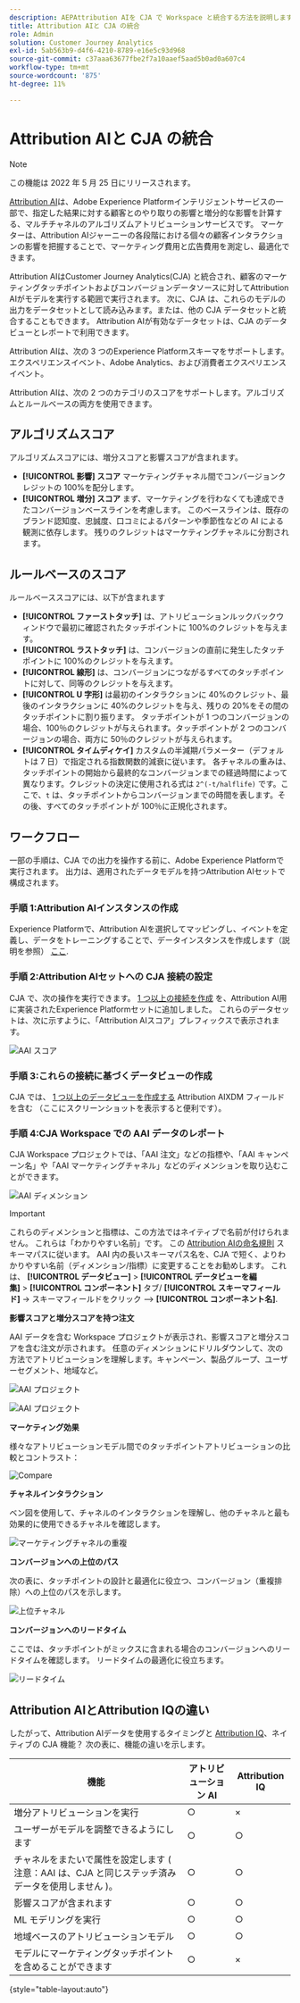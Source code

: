 ```yaml
---
description: AEPAttribution AIを CJA で Workspace と統合する方法を説明します。
title: Attribution AIと CJA の統合
role: Admin
solution: Customer Journey Analytics
exl-id: 5ab563b9-d4f6-4210-8789-e16e5c93d968
source-git-commit: c37aaa63677fbe2f7a10aaef5aad5b0ad0a607c4
workflow-type: tm+mt
source-wordcount: '875'
ht-degree: 11%

---
```


# Attribution AIと CJA の統合

>[!NOTE]
>
>この機能は 2022 年 5 月 25 日にリリースされます。

[Attribution AI](https://experienceleague.adobe.com/docs/experience-platform/intelligent-services/attribution-ai/overview.html?lang=en)は、Adobe Experience Platformインテリジェントサービスの一部で、指定した結果に対する顧客とのやり取りの影響と増分的な影響を計算する、マルチチャネルのアルゴリズムアトリビューションサービスです。 マーケターは、Attribution AIジャーニーの各段階における個々の顧客インタラクションの影響を把握することで、マーケティング費用と広告費用を測定し、最適化できます。

Attribution AIはCustomer Journey Analytics(CJA) と統合され、顧客のマーケティングタッチポイントおよびコンバージョンデータソースに対してAttribution AIがモデルを実行する範囲で実行されます。 次に、CJA は、これらのモデルの出力をデータセットとして読み込みます。または、他の CJA データセットと統合することもできます。 Attribution AIが有効なデータセットは、CJA のデータビューとレポートで利用できます。

Attribution AIは、次の 3 つのExperience Platformスキーマをサポートします。エクスペリエンスイベント、Adobe Analytics、および消費者エクスペリエンスイベント。

Attribution AIは、次の 2 つのカテゴリのスコアをサポートします。アルゴリズムとルールベースの両方を使用できます。

## アルゴリズムスコア

アルゴリズムスコアには、増分スコアと影響スコアが含まれます。

* **[!UICONTROL 影響] スコア** マーケティングチャネル間でコンバージョンクレジットの 100%を配分します。
* **[!UICONTROL 増分] スコア** まず、マーケティングを行わなくても達成できたコンバージョンベースラインを考慮します。 このベースラインは、既存のブランド認知度、忠誠度、口コミによるパターンや季節性などの AI による観測に依存します。 残りのクレジットはマーケティングチャネルに分割されます。

## ルールベースのスコア

ルールベーススコアには、以下が含まれます

* **[!UICONTROL ファーストタッチ]** は、アトリビューションルックバックウィンドウで最初に確認されたタッチポイントに 100%のクレジットを与えます。
* **[!UICONTROL ラストタッチ]** は、コンバージョンの直前に発生したタッチポイントに 100%のクレジットを与えます。
* **[!UICONTROL 線形]** は、コンバージョンにつながるすべてのタッチポイントに対して、同等のクレジットを与えます。
* **[!UICONTROL U 字形]** は最初のインタラクションに 40%のクレジット、最後のインタラクションに 40%のクレジットを与え、残りの 20%をその間のタッチポイントに割り振ります。 タッチポイントが 1 つのコンバージョンの場合、100％のクレジットが与えられます。タッチポイントが 2 つのコンバージョンの場合、両方に 50％のクレジットが与えられます。
* **[!UICONTROL タイムディケイ]** カスタムの半減期パラメーター（デフォルトは 7 日）で指定される指数関数的減衰に従います。 各チャネルの重みは、タッチポイントの開始から最終的なコンバージョンまでの経過時間によって異なります。クレジットの決定に使用される式は `2^(-t/halflife)` です。ここで、`t` は、タッチポイントからコンバージョンまでの時間を表します。その後、すべてのタッチポイントが 100％に正規化されます。

## ワークフロー

一部の手順は、CJA での出力を操作する前に、Adobe Experience Platformで実行されます。 出力は、適用されたデータモデルを持つAttribution AIセットで構成されます。

### 手順 1:Attribution AIインスタンスの作成

Experience Platformで、Attribution AIを選択してマッピングし、イベントを定義し、データをトレーニングすることで、データインスタンスを作成します（説明を参照） [ここ](https://experienceleague.adobe.com/docs/experience-platform/intelligent-services/attribution-ai/user-guide.html).

### 手順 2:Attribution AIセットへの CJA 接続の設定

CJA で、次の操作を実行できます。 [1 つ以上の接続を作成](/help/connections/create-connection.md) を、Attribution AI用に実装されたExperience Platformセットに追加しました。 これらのデータセットは、次に示すように、「Attribution AIスコア」プレフィックスで表示されます。

![AAI スコア](assets/aai-scores.png)

### 手順 3:これらの接続に基づくデータビューの作成

CJA では、 [1 つ以上のデータビューを作成する](/help/data-views/create-dataview.md) Attribution AIXDM フィールドを含む （ここにスクリーンショットを表示すると便利です）。

### 手順 4:CJA Workspace での AAI データのレポート

CJA Workspace プロジェクトでは、「AAI 注文」などの指標や、「AAI キャンペーン名」や「AAI マーケティングチャネル」などのディメンションを取り込むことができます。

![AAI ディメンション](assets/aai-dims.png)

>[!IMPORTANT]
>
>これらのディメンションと指標は、この方法ではネイティブで名前が付けられません。 これらは「わかりやすい名前」です。 この [Attribution AIの命名規則](https://experienceleague.adobe.com/docs/experience-platform/intelligent-services/attribution-ai/input-output.html?lang=en#attribution-ai-output-data) スキーマパスに従います。 AAI 内の長いスキーマパス名を、CJA で短く、よりわかりやすい名前（ディメンション/指標）に変更することをお勧めします。 これは、 **[!UICONTROL データビュー]** > **[!UICONTROL データビューを編集]** > **[!UICONTROL コンポーネント]** タブ/ **[!UICONTROL スキーマフィールド]** -> スキーマフィールドをクリック —> **[!UICONTROL コンポーネント名]**.


**影響スコアと増分スコアを持つ注文**

AAI データを含む Workspace プロジェクトが表示され、影響スコアと増分スコアを含む注文が示されます。 任意のディメンションにドリルダウンして、次の方法でアトリビューションを理解します。キャンペーン、製品グループ、ユーザーセグメント、地域など。

![AAI プロジェクト](assets/aai-project.png)

![AAI プロジェクト](assets/aai-project2.png)

**マーケティング効果**

様々なアトリビューションモデル間でのタッチポイントアトリビューションの比較とコントラスト：

![Compare](assets/compare.png)

**チャネルインタラクション**

ベン図を使用して、チャネルのインタラクションを理解し、他のチャネルと最も効果的に使用できるチャネルを確認します。

![マーケティングチャネルの重複](assets/mc-overlap.png)

**コンバージョンへの上位のパス**

次の表に、タッチポイントの設計と最適化に役立つ、コンバージョン（重複排除）への上位のパスを示します。

![上位チャネル](assets/top-channels.png)

**コンバージョンへのリードタイム**

ここでは、タッチポイントがミックスに含まれる場合のコンバージョンへのリードタイムを確認します。 リードタイムの最適化に役立ちます。

![リードタイム](assets/lead-time.png)

## Attribution AIとAttribution IQの違い

したがって、Attribution AIデータを使用するタイミングと [Attribution IQ](/help/analysis-workspace/attribution/overview.md)、ネイティブの CJA 機能？ 次の表に、機能の違いを示します。

| 機能 | アトリビューション AI | Attribution IQ |
| --- | --- | --- |
| 増分アトリビューションを実行 | ○ | × |
| ユーザーがモデルを調整できるようにします | ○ | ○ |
| チャネルをまたいで属性を設定します ( 注意：AAI は、CJA と同じステッチ済みデータを使用しません )。 | ○ | ○ |
| 影響スコアが含まれます | ○ | ○ |
| ML モデリングを実行 | ○ | ○ |
| 地域ベースのアトリビューションモデル | ○ | ○ |
| モデルにマーケティングタッチポイントを含めることができます | ○ | × |

{style=&quot;table-layout:auto&quot;}
